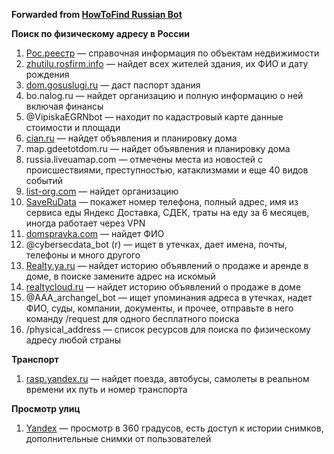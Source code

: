 **Forwarded from [HowToFind Russian Bot](https://t.me/HowToFindRU_Robot)**

**Поиск по физическому адресу в России**

1. [Рос.реестр](https://rosreestr.ru/wps/portal/p/cc_ib_portal_services/online_request) — справочная информация по объектам недвижимости
2. [zhutilu.rosfirm.info](http://zhutilu.rosfirm.info/m/) — найдет всех жителей здания, их ФИО и дату рождения
3. [dom.gosuslugi.ru](https://dom.gosuslugi.ru/#!/houses) — даст паспорт здания
4. bo.nalog.ru — найдет организацию и полную информацию о ней включая финансы
5. @VipiskaEGRNbot — находит по кадастровый карте данные стоимости и площади
6. [cian.ru](http://www.cian.ru/map) — найдет объявления и планировку дома
7. map.gdeetotdom.ru — найдет объявления и планировку дома
8. russia.liveuamap.com — отмечены места из новостей с происшествиями, преступностью, катаклизмами и еще 40 видов событий
9. [list-org.com](https://www.list-org.com/?search=address) — найдет организацию
10. [SaveRuData](https://data.intelx.io/SaveRuData/map) — покажет номер телефона, полный адрес, имя из сервиса еды Яндекс Доставка, СДЕК, траты на еду за 6 месяцев, иногда работает через VPN
11. [domspravka.com](https://ts.domspravka.com/) — найдет ФИО
12. @cybersecdata_bot (r) — ищет в утечках, дает имена, почты, телефоны и много другого
13. [Realty.ya.ru](https://realty.ya.ru/otsenka-kvartiry-po-adresu-onlayn/%D0%A0%D0%BE%D1%81%D1%81%D0%B8%D1%8F%2C%20%D0%9C%D0%BE%D1%81%D0%BA%D0%B2%D0%B0%2C%20%D0%98%D0%B7%D1%8E%D0%BC%D1%81%D0%BA%D0%B0%D1%8F%20%D1%83%D0%BB%D0%B8%D1%86%D0%B0%2C%2049%D0%BA3/) — найдет историю объявлений о продаже и аренде в доме, в поиске замените адрес на искомый
14. [realtycloud.ru](https://realtycloud.ru/sale-history/) — найдет историю объявлений о продаже в доме
15. @AAA_archangel_bot — ищет упоминания адреса в утечках, надет ФИО, суды, компании, документы, и прочее, отправьте в него команду /request для одного бесплатного поиска
16. /physical_address — список ресурсов для поиска по физическому адресу любой страны


**Транспорт**

1. [rasp.yandex.ru](https://rasp.yandex.ru/map/trains/) — найдет поезда, автобусы, самолеты в реальном времени их путь и номер транспорта


**Просмотр улиц**

1. [Yandex](http://yandex.ru/maps/) —  просмотр в 360 градусов, есть доступ к истории снимков, дополнительные снимки от пользователей